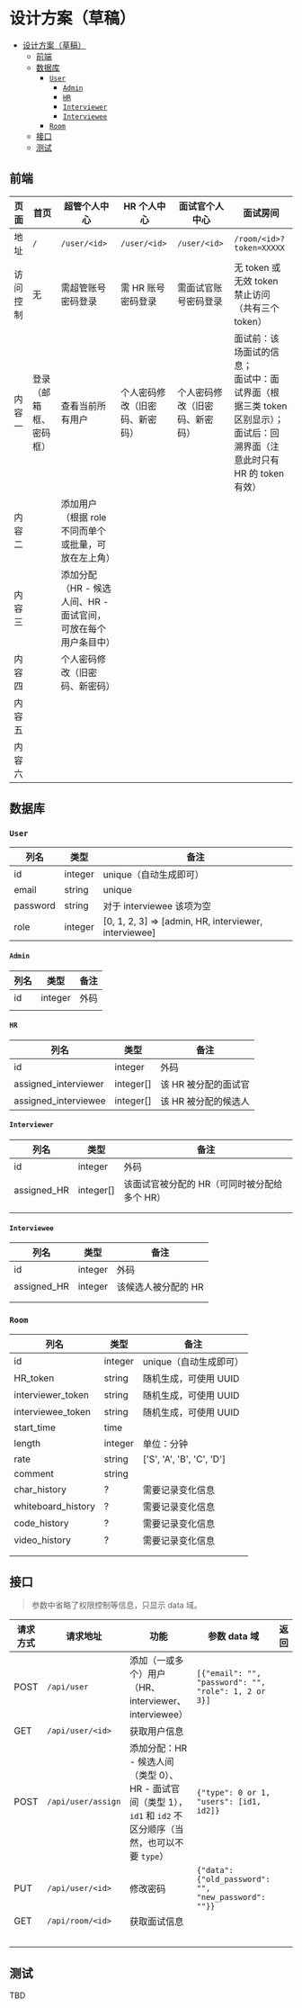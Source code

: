 # 设计方案（草稿）

<!-- TOC -->

- [设计方案（草稿）](#设计方案草稿)
    - [前端](#前端)
    - [数据库](#数据库)
        - [`User`](#user)
            - [`Admin`](#admin)
            - [`HR`](#hr)
            - [`Interviewer`](#interviewer)
            - [`Interviewee`](#interviewee)
        - [`Room`](#room)
    - [接口](#接口)
    - [测试](#测试)

<!-- /TOC -->

## 前端

| 页面     | 首页                   | 超管个人中心                                                 | HR 个人中心                    | 面试官个人中心                 | 面试房间                                                     |
| -------- | ---------------------- | ------------------------------------------------------------ | ------------------------------ | ------------------------------ | ------------------------------------------------------------ |
| 地址     | `/`                    | `/user/<id>`                                                 | `/user/<id>`                   | `/user/<id>`                   | `/room/<id>?token=XXXXX`                                     |
| 访问控制 | 无                     | 需超管账号密码登录                                           | 需 HR 账号密码登录             | 需面试官账号密码登录           | 无 token 或无效 token 禁止访问（共有三个 token）             |
| 内容一   | 登录（邮箱框、密码框） | 查看当前所有用户                                             | 个人密码修改（旧密码、新密码） | 个人密码修改（旧密码、新密码） | 面试前：该场面试的信息；<br />面试中：面试界面（根据三类 token 区别显示）；<br />面试后：回溯界面（注意此时只有 HR 的 token 有效） |
| 内容二   |                        | 添加用户（根据 role 不同而单个或批量，可放在左上角）         |                                |                                |                                                              |
| 内容三   |                        | 添加分配（HR - 候选人间、HR - 面试官间，可放在每个用户条目中） |                                |                                |                                                              |
| 内容四   |                        | 个人密码修改（旧密码、新密码）                               |                                |                                |                                                              |
| 内容五   |                        |                                                              |                                |                                |                                                              |
| 内容六   |                        |                                                              |                                |                                |                                                              |




## 数据库

### `User`

| 列名     | 类型    | 备注                   |
| -------- | ------- | ---------------------- |
| id       | integer | unique（自动生成即可） |
| email    | string  | unique                 |
| password | string  | 对于 interviewee 该项为空 |
| role  | integer | [0, 1, 2, 3] => [admin, HR, interviewer, interviewee] |


#### `Admin`

| 列名     | 类型   | 备注 |
| -------- | ------ | ---- |
| id | integer | 外码 |
|      |         |      |

#### `HR`

| 列名                 | 类型      | 备注                 |
| -------------------- | --------- | -------------------- |
| id                   | integer   | 外码                 |
| assigned_interviewer | integer[] | 该 HR 被分配的面试官 |
| assigned_interviewee | integer[] | 该 HR 被分配的候选人 |


#### `Interviewer`

| 列名        | 类型      | 备注                                         |
| ----------- | --------- | -------------------------------------------- |
| id          | integer   | 外码                                         |
| assigned_HR | integer[] | 该面试官被分配的 HR（可同时被分配给多个 HR） |
|             |           |                                              |
|             |           |                                              |

#### `Interviewee`
| 列名        | 类型    | 备注                |
| ----------- | ------- | ------------------- |
| id          | integer | 外码                |
| assigned_HR | integer | 该候选人被分配的 HR |
|             |         |                     |
|             |         |                     |
### `Room`

| 列名               | 类型    | 备注                      |
| ------------------ | ------- | ------------------------- |
| id                 | integer | unique（自动生成即可）    |
| HR_token           | string  | 随机生成，可使用 UUID     |
| interviewer_token  | string  | 随机生成，可使用 UUID     |
| interviewee_token  | string  | 随机生成，可使用 UUID     |
| start_time         | time    |                           |
| length             | integer | 单位：分钟                |
| rate               | string  | ['S', 'A', 'B', 'C', 'D'] |
| comment            | string  |                           |
| char_history       | ?       | 需要记录变化信息          |
| whiteboard_history | ?       | 需要记录变化信息          |
| code_history       | ?       | 需要记录变化信息          |
| video_history      | ?       | 需要记录变化信息          |
|                    |         |                           |
|                    |         |                           |

## 接口

> 参数中省略了权限控制等信息，只显示 data 域。

| 请求方式 | 请求地址           | 功能                                                         | 参数 data 域                                         | 返回 | 权限控制                  | 相关表 |
| -------- | ------------------ | ------------------------------------------------------------ | ---------------------------------------------------- | ---- | ------------------------- | ------ |
| POST     | `/api/user`        | 添加（一或多个）用户（HR、interviewer、interviewee）         | `[{"email": "", "password": "", "role": 1, 2 or 3}]` |      | current_user.role== admin | `User` |
| GET      | `/api/user/<id>`   | 获取用户信息                                                 |                                                      |      |                           | `User` |
| POST     | `/api/user/assign` | 添加分配：HR - 候选人间（类型 0）、HR - 面试官间（类型 1），`id1` 和 `id2` 不区分顺序（当然，也可以不要 `type`） | `{"type": 0 or 1, "users": [id1, id2]}`              |      | current_user.role== admin | `User` |
| PUT      | `/api/user/<id>`   | 修改密码                                                     | `{"data": {"old_password": "", "new_password": ""}}` |      | current_user.id == id     | `User` |
| GET      | `/api/room/<id>`   | 获取面试信息                                                 |                                                      |      |                           | `Room` |
|          |                    |                                                              |                                                      |      |                           |        |
|          |                    |                                                              |                                                      |      |                           |        |
|          |                    |                                                              |                                                      |      |                           |        |
|          |                    |                                                              |                                                      |      |                           |        |
|          |                    |                                                              |                                                      |      |                           |        |



## 测试

TBD
